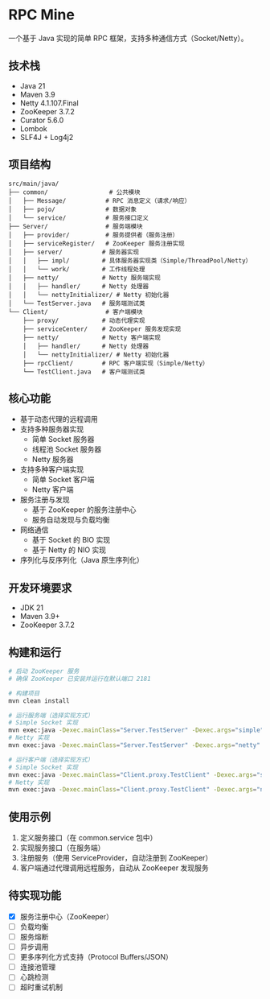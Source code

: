 # RPC Mine

一个基于 Java 实现的简单 RPC 框架，支持多种通信方式（Socket/Netty）。

## 技术栈

- Java 21
- Maven 3.9
- Netty 4.1.107.Final
- ZooKeeper 3.7.2
- Curator 5.6.0
- Lombok
- SLF4J + Log4j2

## 项目结构

```
src/main/java/
├── common/                 # 公共模块
│   ├── Message/           # RPC 消息定义（请求/响应）
│   ├── pojo/              # 数据对象
│   └── service/           # 服务接口定义
├── Server/                # 服务端模块
│   ├── provider/          # 服务提供者（服务注册）
│   ├── serviceRegister/   # ZooKeeper 服务注册实现
│   ├── server/           # 服务器实现
│   │   ├── impl/         # 具体服务器实现类（Simple/ThreadPool/Netty）
│   │   └── work/         # 工作线程处理
│   ├── netty/            # Netty 服务端实现
│   │   ├── handler/      # Netty 处理器
│   │   └── nettyInitializer/ # Netty 初始化器
│   └── TestServer.java   # 服务端测试类
└── Client/                # 客户端模块
    ├── proxy/            # 动态代理实现
    ├── serviceCenter/    # ZooKeeper 服务发现实现
    ├── netty/            # Netty 客户端实现
    │   ├── handler/      # Netty 处理器
    │   └── nettyInitializer/ # Netty 初始化器
    ├── rpcClient/        # RPC 客户端实现（Simple/Netty）
    └── TestClient.java   # 客户端测试类
```

## 核心功能

- 基于动态代理的远程调用
- 支持多种服务器实现
  - 简单 Socket 服务器
  - 线程池 Socket 服务器
  - Netty 服务器
- 支持多种客户端实现
  - 简单 Socket 客户端
  - Netty 客户端
- 服务注册与发现
  - 基于 ZooKeeper 的服务注册中心
  - 服务自动发现与负载均衡
- 网络通信
  - 基于 Socket 的 BIO 实现
  - 基于 Netty 的 NIO 实现
- 序列化与反序列化（Java 原生序列化）

## 开发环境要求

- JDK 21
- Maven 3.9+
- ZooKeeper 3.7.2

## 构建和运行

```bash
# 启动 ZooKeeper 服务
# 确保 ZooKeeper 已安装并运行在默认端口 2181

# 构建项目
mvn clean install

# 运行服务端（选择实现方式）
# Simple Socket 实现
mvn exec:java -Dexec.mainClass="Server.TestServer" -Dexec.args="simple"
# Netty 实现
mvn exec:java -Dexec.mainClass="Server.TestServer" -Dexec.args="netty"

# 运行客户端（选择实现方式）
# Simple Socket 实现
mvn exec:java -Dexec.mainClass="Client.proxy.TestClient" -Dexec.args="simple"
# Netty 实现
mvn exec:java -Dexec.mainClass="Client.proxy.TestClient" -Dexec.args="netty"
```

## 使用示例

1. 定义服务接口（在 common.service 包中）
2. 实现服务接口（在服务端）
3. 注册服务（使用 ServiceProvider，自动注册到 ZooKeeper）
4. 客户端通过代理调用远程服务，自动从 ZooKeeper 发现服务

## 待实现功能

- [x] 服务注册中心（ZooKeeper）
- [ ] 负载均衡
- [ ] 服务熔断
- [ ] 异步调用
- [ ] 更多序列化方式支持（Protocol Buffers/JSON）
- [ ] 连接池管理
- [ ] 心跳检测
- [ ] 超时重试机制 